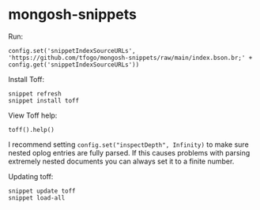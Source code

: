 # mongosh-snippets

Run:

```
config.set('snippetIndexSourceURLs', 'https://github.com/tfogo/mongosh-snippets/raw/main/index.bson.br;' + config.get('snippetIndexSourceURLs'))
```

Install Toff:

```
snippet refresh
snippet install toff
```

View Toff help:

```
toff().help()
```

I recommend setting `config.set("inspectDepth", Infinity)` to make sure nested oplog entries are fully parsed. If this causes problems with parsing extremely nested documents you can always set it to a finite number. 

Updating toff:

```
snippet update toff
snippet load-all
```